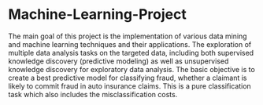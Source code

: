 # Machine-Learning-Project
The main goal of this project is the implementation of various data mining and machine learning techniques and their applications. The exploration of multiple data analysis tasks on the targeted data, including both supervised knowledge discovery (predictive modeling) as well as unsupervised knowledge discovery for exploratory data analysis. The basic objective is to create a best predictive model for classifying fraud, whether a claimant is likely to commit fraud in auto insurance claims. This is a pure classification task which also includes the misclassification costs.
